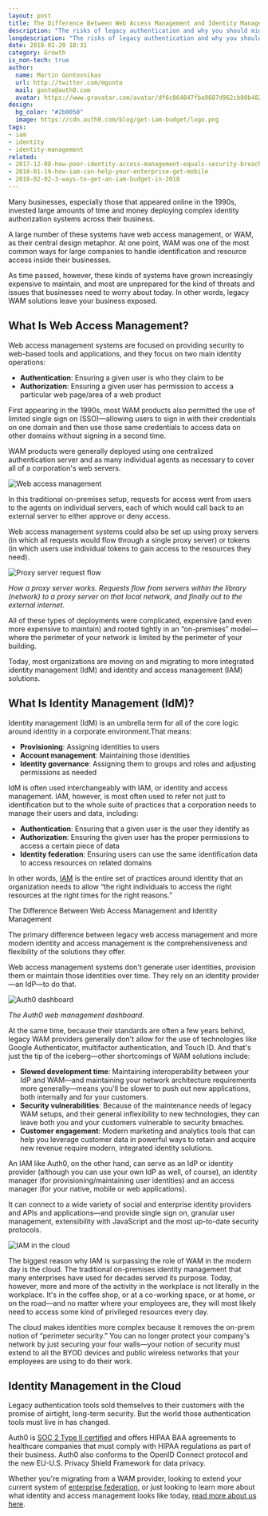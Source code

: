 ```yaml
---
layout: post
title: The Difference Between Web Access Management and Identity Management
description: "The risks of legacy authentication and why you should migrate to IAM"
longdescription: "The risks of legacy authentication and why you should migrate to IAM"
date: 2018-02-20 10:31
category: Growth
is_non-tech: true
author:
  name: Martin Gontovnikas
  url: http://twitter.com/mgonto
  mail: gonto@auth0.com
  avatar: https://www.gravatar.com/avatar/df6c864847fba9687d962cb80b482764??s=60
design:
  bg_color: "#2b0050"
  image: https://cdn.auth0.com/blog/get-iam-budget/logo.png
tags:
- iam
- identity
- identity-management
related:
- 2017-12-08-how-poor-identity-access-management-equals-security-breaches
- 2018-01-19-how-iam-can-help-your-enterprise-get-mobile
- 2018-02-02-3-ways-to-get-an-iam-budget-in-2018
---
```


Many businesses, especially those that appeared online in the 1990s, invested large amounts of time and money deploying complex identity authorization systems across their business.

A large number of these systems have web access management, or WAM, as their central design metaphor. At one point, WAM was one of the most common ways for large companies to handle identification and resource access inside their businesses.

As time passed, however, these kinds of systems have grown increasingly expensive to maintain, and most are unprepared for the kind of threats and issues that businesses need to worry about today. In other words, legacy WAM solutions leave your business exposed. 

## What Is Web Access Management?

Web access management systems are focused on providing security to web-based tools and applications, and they focus on two main identity operations:

* **Authentication**: Ensuring a given user is who they claim to be
* **Authorization**: Ensuring a given user has permission to access a particular web page/area of a web product

First appearing in the 1990s, most WAM products also permitted the use of limited single sign on (SSO)—allowing users to sign in with their credentials on one domain and then use those same credentials to access data on other domains without signing in a second time. 

WAM products were generally deployed using one centralized authentication server and as many individual agents as necessary to cover all of a corporation's web servers. 

![Web access management](https://cdn.auth0.com/blog/the-difference-between-wam-and-idm/web-access-management.png)
 
In this traditional on-premises setup, requests for access went from users to the agents on individual servers, each of which would call back to an external server to either approve or deny access.

Web access management systems could also be set up using proxy servers (in which all requests would flow through a single proxy server) or tokens (in which users use individual tokens to gain access to the resources they need).

![Proxy server request flow](https://cdn.auth0.com/blog/the-difference-between-wam-and-idm/proxy-server-request-flow.png)

_How a proxy server works. Requests flow from servers within the library (network) to a proxy server on that local network, and finally out to the external internet._ 

All of these types of deployments were complicated, expensive (and even more expensive to maintain) and rooted tightly in an “on-premises” model—where the perimeter of your network is limited by the perimeter of your building.

Today, most organizations are moving on and migrating to more integrated identity management (IdM) and identity and access management (IAM) solutions.

## What Is Identity Management (IdM)?

Identity management (IdM) is an umbrella term for all  of the core logic around identity in a corporate environment.That means:

* **Provisioning**: Assigning identities to users
* **Account management**: Maintaining those identities
* **Identity governance**: Assigning them to groups and roles and adjusting permissions as needed

IdM is often used interchangeably with IAM, or identity and access management. IAM, however, is most often used to refer not just to identification but to the whole suite of practices that a corporation needs to manage their users and data, including:

* **Authentication**: Ensuring that a given user is the user they identify as
* **Authorization**: Ensuring the given user has the proper permissions to access a certain piece of data
* **Identity federation**: Ensuring users can use the same identification data to access resources on related domains

In other words, [IAM](https://auth0.com/learn/cloud-identity-access-management/) is the entire set of practices around identity that an organization needs to allow “the right individuals to access the right resources at the right times for the right reasons.”

The Difference Between Web Access Management and Identity Management

The primary difference between legacy web access management and more modern identity and access management is the comprehensiveness and flexibility of the solutions they offer.

Web access management systems don't generate user identities, provision them or maintain those identities over time. They rely on an identity provider—an IdP—to do that.

![Auth0 dashboard](https://cdn.auth0.com/blog/the-difference-between-wam-and-idm/auth0-dashboard.png)

_The Auth0 web management dashboard._

At the same time, because their standards are often a few years behind, legacy WAM providers generally don't allow for the use of technologies like Google Authenticator, multifactor authentication, and Touch ID. And that's just the tip of the iceberg—other shortcomings of WAM solutions include:

* **Slowed development time**: Maintaining interoperability between your IdP and WAM—and maintaining your network architecture requirements more generally—means you'll be slower to push out new applications, both internally and for your customers.
* **Security vulnerabilities**: Because of the maintenance needs of legacy WAM setups, and their general inflexibility to new technologies, they can leave both you and your customers vulnerable to security breaches.
* **Customer engagement**: Modern marketing and analytics tools that can help you leverage customer data in powerful ways to retain and acquire new revenue require modern, integrated identity solutions.

An IAM like Auth0, on the other hand, can serve as an IdP or identity provider (although you can use your own IdP as well, of course), an identity manager (for provisioning/maintaining user identities) and an access manager (for your native, mobile or web applications).

It can connect to a wide variety of social and enterprise identity providers and APIs and applications—and provide single sign on, granular user management, extensibility with JavaScript and the most up-to-date security protocols.

![IAM in the cloud](https://cdn.auth0.com/blog/the-difference-between-wam-and-idm/iam-in-the-cloud.png)

The biggest reason why IAM is surpassing the role of WAM in the modern day is the cloud. The traditional on-premises identity management that many enterprises have used for decades served its purpose. Today, however, more and more of the activity in the workplace is not literally in the workplace. It's in the coffee shop, or at a co-working space, or at home, or on the road—and no matter where your employees are, they will most likely need to access some kind of privileged resources every day.

The cloud makes identities more complex because it removes the on-prem notion of “perimeter security.” You can no longer protect your company's network by just securing your four walls—your notion of security must extend to all the BYOD devices and public wireless networks that your employees are using to do their work.

## Identity Management in the Cloud

Legacy authentication tools sold themselves to their customers with the promise of airtight, long-term security. But the world those authentication tools must live in has changed.

Auth0 is [SOC 2 Type II certified](https://auth0.com/why-auth0) and offers HIPAA BAA agreements to healthcare companies that must comply with HIPAA regulations as part of their business. Auth0 also conforms to the OpenID Connect protocol and the new EU-U.S. Privacy Shield Framework for data privacy. 

Whether you're migrating from a WAM provider, looking to extend your current system of [enterprise federation](https://auth0.com/learn/identity-management-matters-finance-2/), or just looking to learn more about what identity and access management looks like today, [read more about us here](https://auth0.com/learn/).
